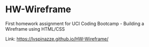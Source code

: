# HW-Wireframe
First homework assignment for UCI Coding Bootcamp - Building a Wireframe using HTML/CSS

Link: https://lvspinazze.github.io/HW-Wireframe/
